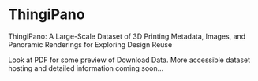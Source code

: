 # ThingiPano
ThingiPano: A Large-Scale Dataset of 3D Printing Metadata, Images, and Panoramic Renderings for Exploring Design Reuse

Look at PDF for some preview of Download Data. More accessible dataset hosting and detailed information coming soon...

